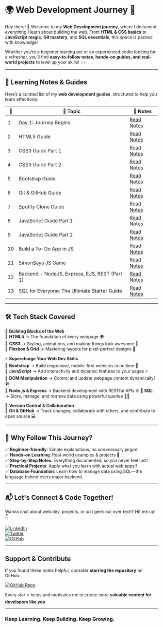 # 🌍 Web Development Journey 🚀  

Hey there! 👋 Welcome to my **Web Development journey**, where I document everything I learn about building the web. From **HTML & CSS basics** to **JavaScript magic**, **Git mastery**, and **SQL essentials**, this space is packed with knowledge!  

Whether you're a beginner starting out or an experienced coder looking for a refresher, you’ll find **easy-to-follow notes, hands-on guides, and real-world projects** to level up your skills! 💡✨  

---

## 📖 Learning Notes & Guides  

Here’s a curated list of my **web development guides**, structured to help you learn effectively:  

| 🔢 | 🚀 Topic                  | 📜 Notes                                                                                         |
|----|---------------------------|-------------------------------------------------------------------------------------------------|
|  1  | Day 1: Journey Begins      | [Read Notes](https://dev.to/_bhupeshk_/web-dev-day-1-journey-begins-1733)                        |
|  2  | HTML5 Guide                | [Read Notes](https://dev.to/_bhupeshk_/web-dev-day-2-html5-guide-57nn)                          |
|  3  | CSS3 Guide Part 1          | [Read Notes](https://dev.to/_bhupeshk_/web-dev-day-3-css3-guide-part-1-1jpp)                    |
|  4  | CSS3 Guide Part 2          | [Read Notes](https://dev.to/_bhupeshk_/web-dev-day-4-css3-guide-part-2-jk9)                     |
|  5  | Bootstrap Guide            | [Read Notes](https://dev.to/_bhupeshk_/web-dev-day-5-bootstrap-guide-359p)                      |
|  6  | Git & GitHub Guide         | [Read Notes](https://dev.to/_bhupeshk_/git-and-github-guide-4gac)                               |
|  7  | Spotify Clone Guide        | [Read Notes](https://dev.to/_bhupeshk_/spotify-clone-html-css-guide-1e9)                        |
|  8  | JavaScript Guide Part 1    | [Read Notes](https://dev.to/_bhupeshk_/web-dev-day-5-javascript-guide-4ngf)                     |
|  9  | JavaScript Guide Part 2    | [Read Notes](https://dev.to/_bhupeshk_/web-dev-day-7-javascript-guide-part-2-2neg)              |
| 10  | Build a To-Do App in JS    | [Read Notes](https://dev.to/_bhupeshk_/build-a-simple-to-do-app-with-javascript-a-step-by-step-guide-kkd) |
| 11  | SimonSays JS Game    | [Read Notes](https://dev.to/_bhupeshk_/simonsays-js-a-fun-memory-game-built-with-javascript-1e56) |
| 12  | Backend - NodeJS, Express, EJS, REST (Part 1)    | [Read Notes](https://dev.to/_bhupeshk_/backend-nodejs-express-ejs-rest-part-1-53o0) |
| 13  | SQL for Everyone: The Ultimate Starter Guide | [Read Notes](https://dev.to/_bhupeshk_/sql-for-everyone-the-ultimate-starter-guide-1h3d) |


---

## 🛠️ Tech Stack Covered  

🚀 **Building Blocks of the Web**  
🔹 **HTML5** → The foundation of every webpage 🌍  
🔹 **CSS3** → Styling, animations, and making things look awesome 🎨  
🔹 **Flexbox & Grid** → Mastering layouts for pixel-perfect designs 📐  

⚡ **Supercharge Your Web Dev Skills**  
🔹 **Bootstrap** → Build responsive, mobile-first websites in no time 📱  
🔹 **JavaScript** → Add interactivity and dynamic features to your pages ⚡  
🔹 **DOM Manipulation** → Control and update webpage content dynamically! 🛠️  
🔹 **Node.js & Express** → Backend development with RESTful APIs 🌐
🔹 **SQL** → Store, manage, and retrieve data using powerful queries 🧠💾

📌 **Version Control & Collaboration**  
🔹 **Git & GitHub** → Track changes, collaborate with others, and contribute to open source 💻  

---

## 🌟 Why Follow This Journey?  

✅ **Beginner-friendly**: Simple explanations, no unnecessary jargon!  
✅ **Hands-on Learning**: Real-world examples & projects 🚀  
✅ **Step-by-Step Notes**: Everything documented, so you never feel lost!  
✅ **Practical Projects**: Apply what you learn with actual web apps!!  
✅ **Database Foundation**: Learn how to manage data using SQL—the language behind every major backend.

---

## 📬 Let's Connect & Code Together!  

Wanna chat about web dev, projects, or just geek out over tech? Hit me up! 👇  

[![LinkedIn](https://img.shields.io/badge/LinkedIn-blue?style=for-the-badge&logo=linkedin)](https://www.linkedin.com/in/bhupeshk3014/)  
[![Twitter](https://img.shields.io/badge/Twitter-1DA1F2?style=for-the-badge&logo=twitter&logoColor=white)](https://x.com/_bhupeshk_)  
[![GitHub](https://img.shields.io/badge/GitHub-black?style=for-the-badge&logo=github)](https://github.com/bhupeshk3014)  

---

## Support & Contribute  

If you found these notes helpful, consider **starring the repository** on GitHub:  

[![GitHub Repo](https://img.shields.io/badge/GitHub-View%20Repo-black?style=for-the-badge&logo=github)](https://github.com/bhupeshk3014/web-dev)  

Every star ⭐ helps and motivates me to create more **valuable content for developers like you**.  

---

### Keep Learning. Keep Building. Keep Growing.
